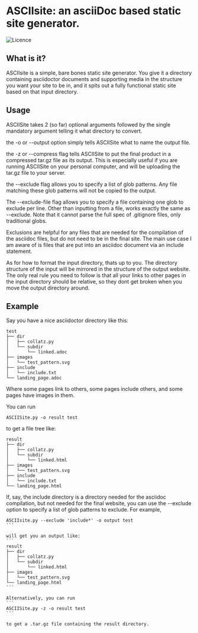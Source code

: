 # ASCIIsite: an asciiDoc based static site generator.

![Licence](https://img.shields.io/badge/Licence-GPL-blue)

## What is it?
ASCIIsite is a simple, bare bones static site generator. You give it a directory containing asciidoctor documents and supporting media in the structure you want your site to be in, and it spits out a fully functional static site based on that input directory.

## Usage

ASCIISite takes 2 (so far) optional arguments followed by the single mandatory argument telling it what directory to convert.

the -o or --output option simply tells ASCIISite what to name the output file.

the -z or --compress flag tells ASCIISite to put the final product in a compressed tar.gz file as its output. 
This is especially useful if you are running ASCIISite on your personal computer, and will be uploading the tar.gz file to your server.

the --exclude flag allows you to specify a list of glob patterns. Any file matching these glob patterns will not be copied to the output.

The --exclude-file flag allows you to specify a file containing one glob to exclude per line. Other than inputting from a file, works exactly the same as --exclude. Note that it cannot parse the full spec of .gitignore files, only traditional globs.

Exclusions are helpful for any files that are needed for the compilation of the asciidoc files, but do not need to be in the final site.
The main use case I am aware of is files that are put into an asciidoc document via an include statement.


As for how to format the input directory, thats up to you. The directory structure of the input will be mirrored in the structure of the output website.
The only real rule you need to follow is that all your links to other pages in the input directory should be relative, so they dont get broken when you move the output directory around.

## Example
Say you have a nice asciidoctor directory like this:

```
test
├── dir
│   ├── collatz.py
│   └── subdir
│       └── linked.adoc
├── images
│   └── test_pattern.svg
├── include
│   └── include.txt
└── landing_page.adoc
```

Where some pages link to others, some pages include others, and some pages have images in them.

You can run
```
ASCIISite.py -o result test
```

to get a file tree like:
```
result
├── dir
│   ├── collatz.py
│   └── subdir
│       └── linked.html
├── images
│   └── test_pattern.svg
├── include
│   └── include.txt
└── landing_page.html
```

If, say, the include directory is a directory needed for the asciidoc compilation,
but not needed for the final website, you can use the --exclude option to specify a list of glob patterns to exclude. For example, 
````
ASCIIsite.py --exclude 'include*' -o output test
```

will get you an output like:
```
result
├── dir
│   ├── collatz.py
│   └── subdir
│       └── linked.html
├── images
│   └── test_pattern.svg
└── landing_page.html
```

Alternatively, you can run
```
ASCIISite.py -z -o result test
```

to get a .tar.gz file containing the result directory.
